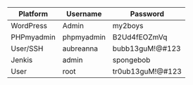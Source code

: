 | Platform   | Username   | Password        |
| ---------- | ---------- | --------------- |
| WordPress  | Admin      | my2boys         |
| PHPmyadmin | phpmyadmin | B2Ud4fEOZmVq    |
| User/SSH   | aubreanna  | bubb13guM!@#123 |
| Jenkis     | admin      | spongebob       |
| User     |  root    | tr0ub13guM!@#123 |
